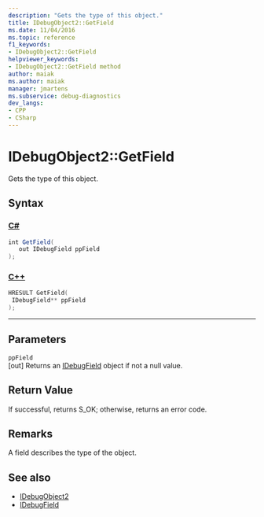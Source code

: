```yaml
---
description: "Gets the type of this object."
title: IDebugObject2::GetField
ms.date: 11/04/2016
ms.topic: reference
f1_keywords:
- IDebugObject2::GetField
helpviewer_keywords:
- IDebugObject2::GetField method
author: maiak
ms.author: maiak
manager: jmartens
ms.subservice: debug-diagnostics
dev_langs:
- CPP
- CSharp
---
```

# IDebugObject2::GetField

Gets the type of this object.

## Syntax

### [C#](#tab/csharp)
```csharp
int GetField(
   out IDebugField ppField
);
```
### [C++](#tab/cpp)
```cpp
HRESULT GetField(
 IDebugField** ppField
);
```
---

## Parameters
`ppField`\
[out] Returns an [IDebugField](../../../extensibility/debugger/reference/idebugfield.md) object if not a null value.

## Return Value
 If successful, returns S_OK; otherwise, returns an error code.

## Remarks
 A field describes the type of the object.

## See also
- [IDebugObject2](../../../extensibility/debugger/reference/idebugobject2.md)
- [IDebugField](../../../extensibility/debugger/reference/idebugfield.md)
